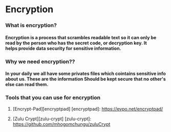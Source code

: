 # Encryption  

### What is encryption? 

#### Encryption is a process that scrambles readable text so it can only be read by the person who has the secret code,  or decryption key. It helps provide data security for sensitive information. 
### Why we need encryption??
<h4>
  In your daily we all have some privates files which cointains sensitive info about us. 
  These are the information Should be kept secure that no other's else can read them. 
  
</h4>

### Tools that you can use for encryption
 
 1. [Encrypt-Pad][encryptpad]
      [encryptpad]: https://evpo.net/encryptpad/
 
 2. [Zulu Crypt][zulu-crypt]
 [zulu-crypt]: https://github.com/mhogomchungu/zuluCrypt
 